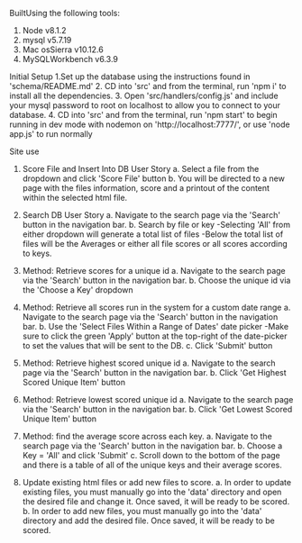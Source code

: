 BuiltUsing the following tools:
1. Node v8.1.2
2. mysql v5.7.19
3. Mac osSierra v10.12.6
4. MySQLWorkbench v6.3.9


Initial Setup
1.Set up the database using the instructions found in 'schema/README.md'
2. CD into 'src' and from the terminal, run 'npm i' to install all the dependencies.
3. Open 'src/handlers/config.js' and include your mysql password to root on localhost to allow you to connect to your database.
4. CD into 'src' and from the terminal, run 'npm start' to begin running in dev mode with nodemon on 'http://localhost:7777/', or use 'node app.js' to run normally


Site use
1. Score File and Insert Into DB User Story
  a. Select a file from the dropdown and click 'Score File' button
  b. You will be directed to a new page with the files information, score and a printout of the content within the selected html file.

2. Search DB User Story
  a. Navigate to the search page via the 'Search' button in the navigation bar.
  b. Search by file or key
    -Selecting 'All' from either dropdown will generate a total list of files
    -Below the total list of files will be the Averages or either all file scores or all scores according to keys.

3. Method: Retrieve scores for a unique id
  a. Navigate to the search page via the 'Search' button in the navigation bar.
  b. Choose the unique id via the 'Choose a Key' dropdown

4. Method: Retrieve all scores run in the system for a custom date range
  a. Navigate to the search page via the 'Search' button in the navigation bar.
  b. Use the 'Select Files Within a Range of Dates' date picker
    -Make sure to click the green 'Apply' button at the top-right of the date-picker to set the values that will be sent to the DB.
  c. Click 'Submit' button

5. Method: Retrieve highest scored unique id
  a. Navigate to the search page via the 'Search' button in the navigation bar.
  b. Click 'Get Highest Scored Unique Item' button

6. Method: Retrieve lowest scored unique id
  a. Navigate to the search page via the 'Search' button in the navigation bar.
  b. Click 'Get Lowest Scored Unique Item' button

7. Method: find the average score across each key.
  a. Navigate to the search page via the 'Search' button in the navigation bar.
  b. Choose a Key = 'All' and click 'Submit'
  c. Scroll down to the bottom of the page and there is a table of all of the unique keys and their average scores.

8. Update existing html files or add new files to score.
  a. In order to update existing files, you must manually go into the 'data' directory and open the desired file and change it. Once saved, it will be ready to be scored.
  b. In order to add new files, you must manually go into the 'data' directory and add the desired file. Once saved, it will be ready to be scored.
